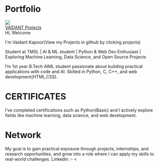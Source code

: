 # Portfolio

<!DOCTYPE html>
<html lang en>
    
<html>

<body >
<img src="https://share.google/images/tsHMuH5jPrHoRvyQf"></img>
<div class="logo" ><span class="s"></span>
    <span class="I"></span>
<div class="about">
    <a href="www.linkedin.com/invaidant-kapoor-4b51b8371
">VAIDANT
        </a><a href="https://github.com/" class="project">
        <span class="project">Projects</span>
    </a>
    </div>

</div>

</div>
<div class="body1">
<span class="HI">Hi,</span> 
<span class="Welcome">Welcome</span> 
<p>I'm Vaidant Kapoor(View my Projects in github by clicking projects) </p>  
<p >Student at TMSL | AI & ML student | Python & Web Dev Enthusiast | Exploring Machine Learning, Data Science, and Open Source Projects</p>
<P class="INTRO">I’m 1st year B.Tech AIML student passionate about building practical applications with code and AI.
Skilled in Python, C, C++, and web development(HTML,CSS).
</P>
<h1>CERTIFICATES</h1>
<p class="INTRO">I’ve completed certifications such as Python(Basic) and I actively explore fields like machine learning, data science, and web development. 
    </p>
<h1>Network</h1>
    <p class="INTRO">
    My goal is to gain practical exposure through projects, internships, and research opportunities, and grow into a role where I can apply my skills to real-world challenges.
    Linkedin :- <

</p>


</div>


</body>

</html>
